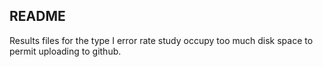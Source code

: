 ## README

Results files for the type I error rate study occupy too much disk space to permit uploading to github. 
